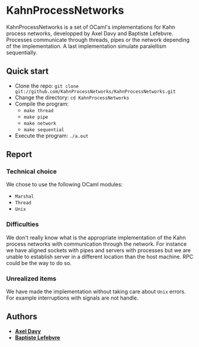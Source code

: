 # KahnProcessNetworks
KahnProcessNetworks is a set of OCaml's implementations for Kahn process networks, developped by Axel Davy and Baptiste Lefebvre. Processes communicate through threads, pipes or the network depending of the implementation. A last implementation simulate paralellism sequentially.

## Quick start
- Clone the repo:
	`git clone git://github.com/KahnProcessNetworks/KahnProcessNetworks.git`
- Change the directory:
	`cd KahnProcessNetworks`
- Compile the program:
	- `make thread`
	- `make pipe`
	- `make network`
	- `make sequential`
- Execute the program:
	`./a.out`

## Report
### Technical choice
We chose to use the following OCaml modules:
- `Marshal`
- `Thread`
- `Unix`
### Difficulties
We don't really know what is the appropriate implementation of the Kahn process networks with communication through the network. For instance we have aligned sockets with pipes and servers with processes but we are unable to establish server in a different location than the host machine. RPC could be the way to do so.
### Unrealized items
We have made the implementation without taking care about `Unix` errors. For example interruptions with signals are not handle.

## Authors
- [**Axel Davy**](http://github.com/axeldavy)
- [**Baptiste Lefebvre**](http://github.com/BaptisteLefebvre)
